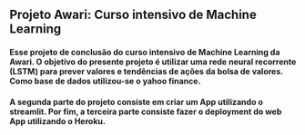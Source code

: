 ## Projeto Awari: Curso intensivo de Machine Learning

#### Esse projeto de conclusão do curso intensivo de Machine Learning da Awari. O objetivo do presente projeto é utilizar uma rede neural recorrente (LSTM) para prever valores e tendências de ações da bolsa de valores. Como base de dados utilizou-se o yahoo finance. 
#### A segunda parte do projeto consiste em criar um App utilizando o streamlit. Por fim, a terceira parte consiste fazer o deployment do web App utilizando o Heroku.